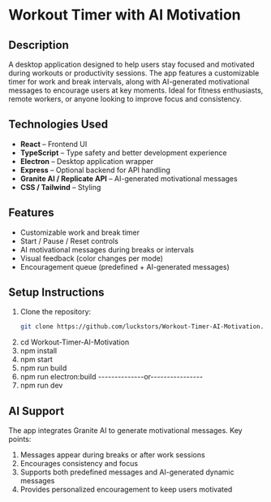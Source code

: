 # Workout Timer with AI Motivation

## Description
A desktop application designed to help users stay focused and motivated during workouts or productivity sessions. The app features a customizable timer for work and break intervals, along with AI-generated motivational messages to encourage users at key moments. Ideal for fitness enthusiasts, remote workers, or anyone looking to improve focus and consistency.

## Technologies Used
- **React** – Frontend UI  
- **TypeScript** – Type safety and better development experience  
- **Electron** – Desktop application wrapper  
- **Express** – Optional backend for API handling  
- **Granite AI / Replicate API** – AI-generated motivational messages  
- **CSS / Tailwind** – Styling  

## Features
- Customizable work and break timer  
- Start / Pause / Reset controls  
- AI motivational messages during breaks or intervals  
- Visual feedback (color changes per mode)  
- Encouragement queue (predefined + AI-generated messages)  

## Setup Instructions
1. Clone the repository:
   ```bash
   git clone https://github.com/luckstors/Workout-Timer-AI-Motivation.git
2. cd Workout-Timer-AI-Motivation
3. npm install
4. npm start
5. npm run build
6. npm run electron:build
--------------or----------------
7. npm run dev


## AI Support
The app integrates Granite AI to generate motivational messages. Key points:
1. Messages appear during breaks or after work sessions
2. Encourages consistency and focus
3. Supports both predefined messages and AI-generated dynamic messages
4. Provides personalized encouragement to keep users motivated
